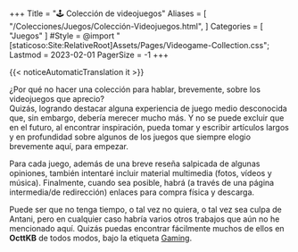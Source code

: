 +++
Title = "🕹️ Colección de videojuegos"
Aliases = [
  "/Colecciones/Juegos/Colección-Videojuegos.html",
]
Categories = [ "Juegos" ]
#Style = @import "[staticoso:Site:RelativeRoot]Assets/Pages/Videogame-Collection.css";
Lastmod = 2023-02-01
PagerSize = -1
+++

{{< noticeAutomaticTranslation it >}}



¿Por qué no hacer una colección para hablar, brevemente, sobre los videojuegos que aprecio? <!-- (En orden alfabético) -->  
Quizás, logrando destacar alguna experiencia de juego medio desconocida que, sin embargo, debería merecer mucho más. Y no se puede excluir que en el futuro, al encontrar inspiración, pueda tomar y escribir artículos largos y en profundidad sobre algunos de los juegos que siempre elogio brevemente aquí, para empezar.

Para cada juego, además de una breve reseña salpicada de algunas opiniones, también intentaré incluir material multimedia (fotos, vídeos y música). Finalmente, cuando sea posible, habrá (a través de una página intermedia/de redirección) enlaces para compra física y descarga.  
<!--
Los enlaces externos que no son oficiales pero **precedidos por una marca verde** (<span class="twa twa-✅">✅</span>) **han** sido **verificados** personalmente por mí. ambos son seguros y funcionan: los que no están marcados no están verificados, pero aún así apuntan a una fuente confiable conocida.
--->

<!-- Pequeña nota: Las subcategorías que tengo aquí en la página no son fijas. De hecho, podría mover algunos juegos, siguiendo mis análisis posteriores sobre ellos. -->

<!--
## Las epopeyas

Este es el lugar para los mejores títulos, **los títulos épicos y únicos**, punto. Y aquí no importa en absoluto si un determinado juego es popular o no: sólo importa lo importante que sea para mí.

## Juegos multifacéticos

Hay ciertos juegos que, aunque técnicamente simples y basados ​​en conceptos inmediatos, por lo tanto **implementables** e implementados, a nivel de software, **infinitas veces** - ciertamente pueden ser dignos. De hecho, su simplicidad a menudo puede ser una ventaja.  
Básicamente, aquí estamos hablando de videojuegos clásicos de los que existen cientos de versiones diferentes escritas desde cero. Siempre que sea posible, se prefieren las implementaciones gratuitas en el ranking.

## Perlas secretas

Hay algunos juegos que tal vez no lleguen al punto de ser épicos para mí, y eso está bien, pero siguen siendo pequeñas perlas, tal vez incluso diminutas.  
¿Por qué debería hablar de ello? Porque quizá sean realmente desconocidos, o casi; y eso es una verdadera, verdadera vergüenza.

...¡nada escrito todavía!

## Los gratuitos

A continuación me gustaría recopilar algunos videojuegos únicos que en mi opinión lo merecen -aunque no ganen ningún puesto en el ranking épico- pero que además de ser bonitos en sí mismos tienen el valor añadido de ser **software libre** .

Si realmente quieres probar algo de esta página y no sabes realmente qué, te diría que mires directamente en esta sección y que hagas el mayor placer para los desarrolladores si tu experiencia ha sido valiosa: participa en el desarrollo, o Incluso solo haz tu turno de publicidad.

## El resto

Prefiero tener esta subsección para mencionar juegos que, aunque me gustaron lo suficiente como para terminar en esta página, son un poco menos importantes para mí o demasiado conocidos.  
_Los títulos que tienen sólo una de estas dos características también se pueden encontrar en las secciones anteriores._
-->

Puede ser que no tenga tiempo, o tal vez no quiera, o tal vez sea culpa de Antani, pero en cualquier caso habría varios otros trabajos que aún no he mencionado aquí. Quizás puedas encontrar fácilmente muchos de ellos en **OcttKB** de todos modos, bajo la etiqueta [Gaming](https://kb.octt.eu.org/#Gaming).